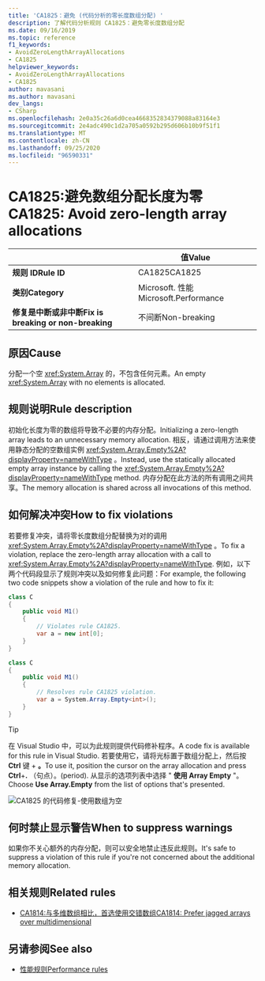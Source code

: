 ```yaml
---
title: 'CA1825：避免 (代码分析的零长度数组分配) '
description: 了解代码分析规则 CA1825：避免零长度数组分配
ms.date: 09/16/2019
ms.topic: reference
f1_keywords:
- AvoidZeroLengthArrayAllocations
- CA1825
helpviewer_keywords:
- AvoidZeroLengthArrayAllocations
- CA1825
author: mavasani
ms.author: mavasani
dev_langs:
- CSharp
ms.openlocfilehash: 2e0a35c26a6d0cea4668352834379088a83164e3
ms.sourcegitcommit: 2e4adc490c1d2a705a0592b295d606b10b9f51f1
ms.translationtype: MT
ms.contentlocale: zh-CN
ms.lasthandoff: 09/25/2020
ms.locfileid: "96590331"
---
```

# <a name="ca1825-avoid-zero-length-array-allocations"></a><span data-ttu-id="2f647-103">CA1825:避免数组分配长度为零</span><span class="sxs-lookup"><span data-stu-id="2f647-103">CA1825: Avoid zero-length array allocations</span></span>

| | <span data-ttu-id="2f647-104">值</span><span class="sxs-lookup"><span data-stu-id="2f647-104">Value</span></span> |
|-|-|
| <span data-ttu-id="2f647-105">**规则 ID**</span><span class="sxs-lookup"><span data-stu-id="2f647-105">**Rule ID**</span></span> |<span data-ttu-id="2f647-106">CA1825</span><span class="sxs-lookup"><span data-stu-id="2f647-106">CA1825</span></span>|
| <span data-ttu-id="2f647-107">**类别**</span><span class="sxs-lookup"><span data-stu-id="2f647-107">**Category**</span></span> |<span data-ttu-id="2f647-108">Microsoft. 性能</span><span class="sxs-lookup"><span data-stu-id="2f647-108">Microsoft.Performance</span></span>|
| <span data-ttu-id="2f647-109">**修复是中断或非中断**</span><span class="sxs-lookup"><span data-stu-id="2f647-109">**Fix is breaking or non-breaking**</span></span> |<span data-ttu-id="2f647-110">不间断</span><span class="sxs-lookup"><span data-stu-id="2f647-110">Non-breaking</span></span>|

## <a name="cause"></a><span data-ttu-id="2f647-111">原因</span><span class="sxs-lookup"><span data-stu-id="2f647-111">Cause</span></span>

<span data-ttu-id="2f647-112">分配一个空 <xref:System.Array> 的，不包含任何元素。</span><span class="sxs-lookup"><span data-stu-id="2f647-112">An empty <xref:System.Array> with no elements is allocated.</span></span>

## <a name="rule-description"></a><span data-ttu-id="2f647-113">规则说明</span><span class="sxs-lookup"><span data-stu-id="2f647-113">Rule description</span></span>

<span data-ttu-id="2f647-114">初始化长度为零的数组将导致不必要的内存分配。</span><span class="sxs-lookup"><span data-stu-id="2f647-114">Initializing a zero-length array leads to an unnecessary memory allocation.</span></span> <span data-ttu-id="2f647-115">相反，请通过调用方法来使用静态分配的空数组实例 <xref:System.Array.Empty%2A?displayProperty=nameWithType> 。</span><span class="sxs-lookup"><span data-stu-id="2f647-115">Instead, use the statically allocated empty array instance by calling the <xref:System.Array.Empty%2A?displayProperty=nameWithType> method.</span></span> <span data-ttu-id="2f647-116">内存分配在此方法的所有调用之间共享。</span><span class="sxs-lookup"><span data-stu-id="2f647-116">The memory allocation is shared across all invocations of this method.</span></span>

## <a name="how-to-fix-violations"></a><span data-ttu-id="2f647-117">如何解决冲突</span><span class="sxs-lookup"><span data-stu-id="2f647-117">How to fix violations</span></span>

<span data-ttu-id="2f647-118">若要修复冲突，请将零长度数组分配替换为对的调用 <xref:System.Array.Empty%2A?displayProperty=nameWithType> 。</span><span class="sxs-lookup"><span data-stu-id="2f647-118">To fix a violation, replace the zero-length array allocation with a call to <xref:System.Array.Empty%2A?displayProperty=nameWithType>.</span></span> <span data-ttu-id="2f647-119">例如，以下两个代码段显示了规则冲突以及如何修复此问题：</span><span class="sxs-lookup"><span data-stu-id="2f647-119">For example, the following two code snippets show a violation of the rule and how to fix it:</span></span>

```csharp
class C
{
    public void M1()
    {
        // Violates rule CA1825.
        var a = new int[0];
    }
}
```

```csharp
class C
{
    public void M1()
    {
        // Resolves rule CA1825 violation.
        var a = System.Array.Empty<int>();
    }
}
```

> [!TIP]
> <span data-ttu-id="2f647-120">在 Visual Studio 中，可以为此规则提供代码修补程序。</span><span class="sxs-lookup"><span data-stu-id="2f647-120">A code fix is available for this rule in Visual Studio.</span></span> <span data-ttu-id="2f647-121">若要使用它，请将光标置于数组分配上，然后按 **Ctrl** 键 + **。**</span><span class="sxs-lookup"><span data-stu-id="2f647-121">To use it, position the cursor on the array allocation and press **Ctrl**+**.**</span></span> <span data-ttu-id="2f647-122">（句点）。</span><span class="sxs-lookup"><span data-stu-id="2f647-122">(period).</span></span> <span data-ttu-id="2f647-123">从显示的选项列表中选择 " **使用 Array Empty** "。</span><span class="sxs-lookup"><span data-stu-id="2f647-123">Choose **Use Array.Empty** from the list of options that's presented.</span></span>
>
> ![CA1825 的代码修复-使用数组为空](media/ca1825-codefix.png)

## <a name="when-to-suppress-warnings"></a><span data-ttu-id="2f647-125">何时禁止显示警告</span><span class="sxs-lookup"><span data-stu-id="2f647-125">When to suppress warnings</span></span>

<span data-ttu-id="2f647-126">如果你不关心额外的内存分配，则可以安全地禁止违反此规则。</span><span class="sxs-lookup"><span data-stu-id="2f647-126">It's safe to suppress a violation of this rule if you're not concerned about the additional memory allocation.</span></span>

## <a name="related-rules"></a><span data-ttu-id="2f647-127">相关规则</span><span class="sxs-lookup"><span data-stu-id="2f647-127">Related rules</span></span>

- [<span data-ttu-id="2f647-128">CA1814:与多维数组相比，首选使用交错数组</span><span class="sxs-lookup"><span data-stu-id="2f647-128">CA1814: Prefer jagged arrays over multidimensional</span></span>](ca1814.md)

## <a name="see-also"></a><span data-ttu-id="2f647-129">另请参阅</span><span class="sxs-lookup"><span data-stu-id="2f647-129">See also</span></span>

- [<span data-ttu-id="2f647-130">性能规则</span><span class="sxs-lookup"><span data-stu-id="2f647-130">Performance rules</span></span>](performance-warnings.md)
